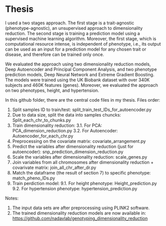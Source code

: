 # Thesis

I used a two stages approach. The first stage is a trait-agnostic (phenotype-agnostic), an unsupervised approach to dimensionality reduction. The second stage is training a prediction model using a supervised machine learning algorithm. Moreover, the first stage, which is computational resource intense, is independent of phenotype, i.e., its output can be used as an input for a prediction model for any chosen trait or disease, and therefore can be trained only once. 

We evaluated the approach using two dimensionality reduction models, Deep Autoencoder and Principal Component Analysis, and two phenotype prediction models, Deep Neural Network and Extreme Gradient Boosting. The models were trained using the UK Biobank dataset with over 340K subjects and 460K features (genes). Moreover, we evaluated the approach on two phenotypes, height, and hypertension.

In this github folder, there are the central code files in my thesis. Files order:
1. Split samples ID to train/test: split_train_test_IDs_for_autoencoder.py 
2. Due to data size, split the data into samples chuncks: Split_each_chr_to_chunks.py
3. Train dimensionality reduction:
  3.1. For PCA: PCA_dimension_reduction.py
  3.2. For Autoencoder: Autoencoder_for_each_chr.py
4. Preprocessing on the covariate matrix: covariate_arrangement.py
5. Predict the variables after dimensionality reduction (just for autoencoder): snp_prediction_dimension_reduction.py
6. Scale the variables after dimensionality reduction: scale_genes.py
7. Join variables from all chromosomes after dimensionality reduction + covarivate matrix: join_all_chr_after_dr.py
8. Match the dataframe (the result of section 7) to specific phenotype: match_pheno_IDs.py
9. Train perdiction model:
  9.1. For height phenotype: Height_prediction.py
  9.2. For hypertension phenotype: hypertension_prediction.py

Notes:
1. The input data sets are after preprocessing using PLINK2 software.
2. The trained dimensionality reduction models are now available in: https://github.com/nadavlab/genotyping_dimensionality_reduction 
